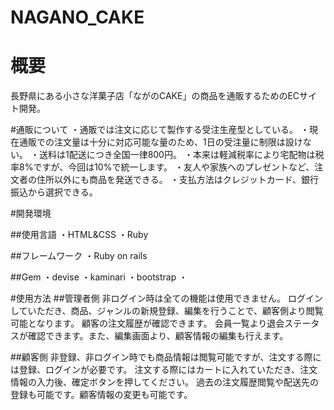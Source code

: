 # NAGANO_CAKE
# 概要
長野県にある小さな洋菓子店「ながのCAKE」の商品を通販するためのECサイト開発。

#通販について
・通販では注文に応じて製作する受注生産型としている。
・現在通販での注文量は十分に対応可能な量のため、1日の受注量に制限は設けない。
・送料は1配送につき全国一律800円。
・本来は軽減税率により宅配物は税率8%ですが、今回は10%で統一します。
・友人や家族へのプレゼントなど、注文者の住所以外にも商品を発送できる。
・支払方法はクレジットカード、銀行振込から選択できる。

#開発環境

##使用言語
・HTML&CSS
・Ruby

##フレームワーク
・Ruby on rails

##Gem
・devise
・kaminari
・bootstrap
・

#使用方法
##管理者側
非ログイン時は全ての機能は使用できません。
ログインしていただき、商品、ジャンルの新規登録、編集を行うことで、顧客側より閲覧可能となります。
顧客の注文履歴が確認できます。
会員一覧より退会ステータスが確認できます。また、編集画面より、顧客情報の編集も行えます。

##顧客側
非登録、非ログイン時でも商品情報は閲覧可能ですが、注文する際には登録、ログインが必要です。
注文する際にはカートに入れていただき、注文情報の入力後、確定ボタンを押してください。
過去の注文履歴閲覧や配送先の登録も可能です。顧客情報の変更も可能です。

